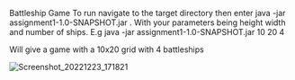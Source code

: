 Battleship Game
To run navigate to the target directory then enter java -jar assignment1-1.0-SNAPSHOT.jar <your parameters>. With your parameters being height width and number of ships. 
E.g java -jar assignment1-1.0-SNAPSHOT.jar 10 20 4

Will give a game with a 10x20 grid with 4 battleships


![Screenshot_20221223_171821](https://user-images.githubusercontent.com/98855128/209449183-9836a69f-aea8-43f1-b2d3-47b8515d0331.png)
